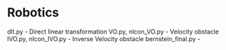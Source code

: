 # Robotics

dlt.py - Direct linear transformation
VO.py, nlcon_VO.py - Velocity obstacle
IVO.py, nlcon_IVO.py - Inverse Velocity obstacle
bernstein_final.py - 


